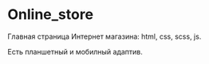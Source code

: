 # Online_store
 <p>Главная страница Интернет магазина:  html, css, scss, js.</p>
 <p>Есть планшетный и мобилный адаптив.</p>
